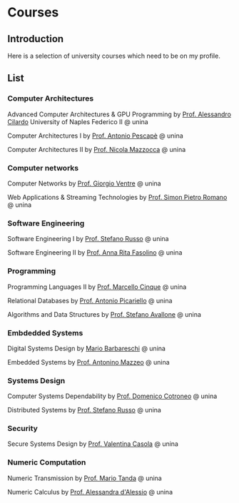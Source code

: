 # Courses

## Introduction

Here is a selection of university courses which need to be on my profile.

## List

### Computer Architectures

Advanced Computer Architectures & GPU Programming
by [Prof. Alessandro Cilardo](https://www.docenti.unina.it/alessandro.cilardo)
University of Naples Federico II
@ unina

Computer Architectures I
by [Prof. Antonio Pescapè](https://www.docenti.unina.it/antonio.pescape)
@ unina

Computer Architectures II
by [Prof. Nicola Mazzocca](https://www.docenti.unina.it/nicola.mazzocca)
@ unina

### Computer networks

Computer Networks
by [Prof. Giorgio Ventre](https://www.docenti.unina.it/giorgio.ventre)
@ unina

Web Applications & Streaming Technologies
by [Prof. Simon Pietro Romano](https://www.docenti.unina.it/simonpietro.romano)
@ unina

### Software Engineering

Software Engineering I
by [Prof. Stefano Russo](https://www.docenti.unina.it/stefano.russo)
@ unina

Software Engineering II
by [Prof. Anna Rita Fasolino](https://www.docenti.unina.it/annarita.fasolino)
@ unina

### Programming

Programming Languages II
by [Prof. Marcello Cinque](https://www.docenti.unina.it/marcello.cinque)
@ unina

Relational Databases
by [Prof. Antonio Picariello](https://www.docenti.unina.it/antonio.picariello)
@ unina

Algorithms and Data Structures
by [Prof. Stefano Avallone](https://www.docenti.unina.it/stefano.avallone)
@ unina

### Embdedded Systems

Digital Systems Design
by [Mario Barbareschi](https://www.researchgate.net/profile/Mario_Barbareschi)
@ unina

Embedded Systems
by [Prof. Antonino Mazzeo](https://www.docenti.unina.it/antonino.mazzeo)
@ unina

### Systems Design

Computer Systems Dependability
by [Prof. Domenico Cotroneo](https://www.docenti.unina.it/domenico.cotroneo)
@ unina

Distributed Systems
by [Prof. Stefano Russo](https://www.docenti.unina.it/stefano.russo)
@ unina

### Security

Secure Systems Design
by [Prof. Valentina Casola](https://www.docenti.unina.it/valentina.casola)
@ unina

### Numeric Computation

Numeric Transmission
by [Prof. Mario Tanda](https://www.docenti.unina.it/mario.tanda)
@ unina

Numeric Calculus
by [Prof. Alessandra d'Alessio](https://www.docenti.unina.it/alessandra.dalessio)
@ unina
